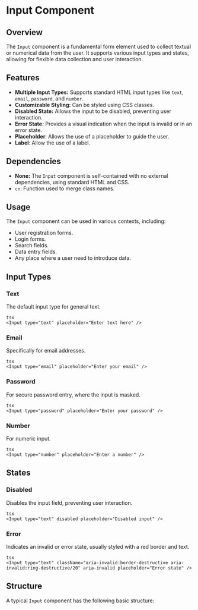 # Input Component

## Overview

The `Input` component is a fundamental form element used to collect textual or numerical data from the user. It supports various input types and states, allowing for flexible data collection and user interaction.

## Features

-   **Multiple Input Types:** Supports standard HTML input types like `text`, `email`, `password`, and `number`.
-   **Customizable Styling:** Can be styled using CSS classes.
-   **Disabled State:** Allows the input to be disabled, preventing user interaction.
-   **Error State:** Provides a visual indication when the input is invalid or in an error state.
- **Placeholder**: Allows the use of a placeholder to guide the user.
- **Label**: Allow the use of a label.

## Dependencies

-   **None:** The `Input` component is self-contained with no external dependencies, using standard HTML and CSS.
- `cn`: Function used to merge class names.

## Usage

The `Input` component can be used in various contexts, including:

-   User registration forms.
-   Login forms.
-   Search fields.
-   Data entry fields.
-   Any place where a user need to introduce data.

## Input Types

### Text

The default input type for general text.
```
tsx
<Input type="text" placeholder="Enter text here" />
```
### Email

Specifically for email addresses.
```
tsx
<Input type="email" placeholder="Enter your email" />
```
### Password

For secure password entry, where the input is masked.
```
tsx
<Input type="password" placeholder="Enter your password" />
```
### Number

For numeric input.
```
tsx
<Input type="number" placeholder="Enter a number" />
```
## States

### Disabled

Disables the input field, preventing user interaction.
```
tsx
<Input type="text" disabled placeholder="Disabled input" />
```
### Error

Indicates an invalid or error state, usually styled with a red border and text.
```
tsx
<Input type="text" className="aria-invalid:border-destructive aria-invalid:ring-destructive/20" aria-invalid placeholder="Error state" />
```
## Structure

A typical `Input` component has the following basic structure: